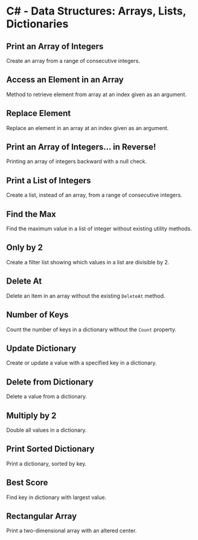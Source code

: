 # C# - Data Structures: Arrays, Lists, Dictionaries

## Print an Array of Integers
Create an array from a range of consecutive integers.

## Access an Element in an Array
Method to retrieve element from array at an index given as an argument.

## Replace Element
Replace an element in an array at an index given as an argument.

## Print an Array of Integers... in Reverse!
Printing an array of integers backward with a null check.

## Print a List of Integers
Create a list, instead of an array, from a range of consecutive integers.

## Find the Max
Find the maximum value in a list of integer without existing utility methods.

## Only by 2
Create a filter list showing which values in a list are divisible by 2.

## Delete At
Delete an item in an array without the existing `DeleteAt` method.

## Number of Keys
Count the number of keys in a dictionary without the `Count` property.

## Update Dictionary
Create or update a value with a specified key in a dictionary.

## Delete from Dictionary
Delete a value from a dictionary.

## Multiply by 2
Double all values in a dictionary.

## Print Sorted Dictionary
Print a dictionary, sorted by key.

## Best Score
Find key in dictionary with largest value.

## Rectangular Array
Print a two-dimensional array with an altered center.
